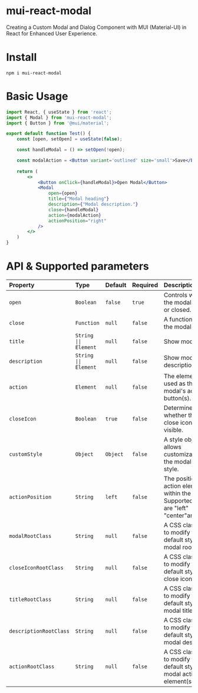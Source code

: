 # mui-react-modal
Creating a Custom Modal and Dialog Component with MUI (Material-UI) in React for Enhanced User Experience.

# Install
```
npm i mui-react-modal
```

# Basic Usage
```jsx
import React, { useState } from 'react';
import { Modal } from 'mui-react-modal';
import { Button } from '@mui/material';

export default function Test() {
    const [open, setOpen] = useState(false);

    const handleModal = () => setOpen(!open);

    const modalAction = <Button variant='outlined' size='small'>Save</Button>
    
    return (
        <>
            <Button onClick={handleModal}>Open Modal</Button>
            <Modal
                open={open}
                title={"Modal heading"}
                description={"Modal description."}
                close={handleModal}
                action={modalAction}
                actionPosition="right"
            />
        </>
    )
}

```

# API & Supported parameters

| Property     | Type           | Default       | Required     | Description                             |
| :---         | :---           | :---          | :---         | :---                                    |
| `open`       | `Boolean`     | `false`    |       `true`   | Controls whether the modal is open or closed.  |
| `close`       | `Function`     | `null`   |     `false`  | A function to close the modal.   |
| `title`       | `String \|\| Element`     | `null`    |    `false`    |  Show modal title.     |
| `description` | `String \|\| Element`     | `null`    |     `false`   |  Show modal description.  |
| `action`       | `Element`     | `null`    |     `false`   |   The element to be used as the modal's action button(s).      |
| `closeIcon`       | `Boolean`     | `true`    |     `false`   |    Determines whether the modal close icon is visible.  |
| `customStyle`       | `Object`     | `Object`    |    `false`   |  A style object that allows customization of the modal's default style.  |
| `actionPosition`  | `String` | `left` | `false` | The position of the action element(s) within the modal. Supported values are "left" "center"and"right". |
| `modalRootClass`       | `String`     | `null`  | `false`  | A CSS class name to modify the default style of the modal root. |
| `closeIconRootClass`       | `String`     | `null`    |     `false`   | A CSS class name to modify the default style of the close icon. |
| `titleRootClass`       | `String`     | `null`    |     `false`   | A CSS class name to modify the default style of the modal title. |
| `descriptionRootClass`       | `String`     | `null`    |     `false`  | A CSS class name to modify the default style of the modal description. |
| `actionRootClass`       | `String`     | `null`    |    `false`   | A CSS class name to modify the default style of the modal action element(s). |

